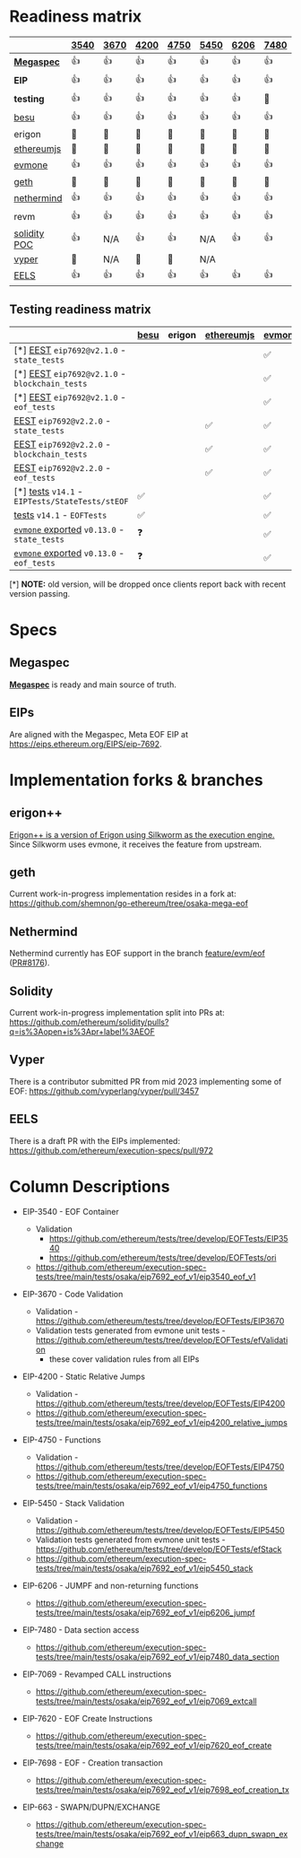 # Readiness matrix

|                       | [3540] | [3670] | [4200]  | [4750] | [5450] | [6206] | [7480] | [7069] | [7620] | [7698] | [663] |
|-----------------------|--------|--------|---------|--------|--------|--------|--------|--------|--------|--------|-------|
| [**Megaspec**]        | 👍     | 👍     | 👍      | 👍     | 👍     | 👍     | 👍     | 👍     | 👍     | 👍     | 👍    |
| **EIP**               | 👍     | 👍     | 👍      | 👍     | 👍     | 👍     | 👍     | 👍     | 👍     | 👍     | 👍    |
| **testing**           | 👍     | 👍     | 👍      | 👍     | 👍     | 👍     | 🚧     | 🚧     | 🚧     |        | 👍    |
| [besu]                | 👍     | 👍     | 👍      | 👍     | 👍     | 👍     | 👍     | 👍     | 👍     | 👍      | 👍   |
| erigon                | 🚧     | 🚧     | 🚧      | 🚧     | 🚧     | 🚧     | 🚧     |        |        |        | 🚧    |
| [ethereumjs]          | 🚧     | 🚧     | 🚧      | 🚧     | 🚧     | 🚧     | 🚧     | 🚧     | 🚧     | 🚧     | 🚧    |
| [evmone]              | 👍     | 👍     | 👍      | 👍     | 👍     | 👍     | 👍     | 👍     | 👍     | 👍     | 👍    |
| [geth]                | 🚧     | 🚧     | 🚧      | 🚧     | 🚧     | 🚧     | 🚧     | 🚧     | 🚧     |        | 🚧    |
| [nethermind]          | 👍     | 👍     | 👍      | 👍     | 👍     | 👍     | 👍     | 👍     | 👍     | 👍      | 👍   |
| revm                  | 👍     | 👍     | 👍      | 👍     | 👍     | 👍     | 👍     | 👍     | 👍     | 👍     | 👍    |
| [solidity POC]        | 👍     | N/A    | 👍      | 👍     | N/A    | 👍     | 👍     | 👍     | 👍     | 👍     |       |
| [vyper]               | 🚧     | N/A    | 🚧      | 🚧     | N/A    |        |        |        |        |        |       |
| [EELS]                | 👍     | 👍     | 👍      | 👍     | 👍     | 👍     | 👍     | 👍     | 👍     | 👍      | 👍   |

[3540]: https://eips.ethereum.org/EIPS/eip-3540
[3670]: https://eips.ethereum.org/EIPS/eip-3670
[4200]: https://eips.ethereum.org/EIPS/eip-4200
[4750]: https://eips.ethereum.org/EIPS/eip-4750
[5450]: https://eips.ethereum.org/EIPS/eip-5450
[6206]: https://eips.ethereum.org/EIPS/eip-6206
[7480]: https://eips.ethereum.org/EIPS/eip-7480 
[7069]: https://eips.ethereum.org/EIPS/eip-7069 
[7620]: https://eips.ethereum.org/EIPS/eip-7620 
[7698]: https://eips.ethereum.org/EIPS/eip-7698 
[663]: https://eips.ethereum.org/EIPS/eip-663

[**Megaspec**]: https://github.com/ipsilon/eof/blob/main/spec/eof.md
[besu]: https://github.com/hyperledger/besu
[ethereumjs]: https://github.com/ethereumjs/ethereumjs-monorepo
[evmone]: https://github.com/ethereum/evmone
[geth]: https://github.com/shemnon/go-ethereum/tree/osaka-mega-eof
[nethermind]: https://github.com/NethermindEth/nethermind/commits/feature/evm/eof
[solidity POC]: https://github.com/ethereum/solidity/pulls?q=is%3Aopen+is%3Apr+label%3AEOF
[vyper]: https://github.com/vyperlang/vyper/pull/3457
[EELS]: https://github.com/ethereum/execution-specs/pull/972

## Testing readiness matrix

|                                                      | [besu] |  erigon  | [ethereumjs] | [evmone] | [geth] | [nethermind] |  revm  | [EELS] |
|------------------------------------------------------|--------|----------|--------------|----------|--------|--------------|--------|--------|
| \[\*\] [EEST] `eip7692@v2.1.0` - `state_tests`       |        |          |              | ✅       |        | ✅            |        |        |
| \[\*\] [EEST] `eip7692@v2.1.0` - `blockchain_tests`  |        |          |              | ✅       |        | ❓            |        |        |
| \[\*\] [EEST] `eip7692@v2.1.0` - `eof_tests`         |        |          |              | ✅       |        | ✅            |        |        |
| [EEST] `eip7692@v2.2.0` - `state_tests`              |        |          | ✅           | ✅       |        | ✅           |        |        |
| [EEST] `eip7692@v2.2.0` - `blockchain_tests`         |        |          | ✅           | ✅       |        | ✅           |        |        |
| [EEST] `eip7692@v2.2.0` - `eof_tests`                |        |          | ✅           | ✅       |        | ✅           |        |        |
| \[\*\] [tests] `v14.1` - `EIPTests/StateTests/stEOF` | ✅     |          |              | ✅       |        |              | ✅     | ✅     |
| [tests] `v14.1` - `EOFTests`                         | ✅     |          |              | ✅       |        |              | ✅     | ✅     |
| [`evmone` exported] `v0.13.0` - `state_tests`        | ❓     |          |              | ✅       |        |              | ✅     | ✅     |
| [`evmone` exported] `v0.13.0` - `eof_tests`          | ❓     |          |              | ✅       |        |              | ✅     | ✅     |

[EEST]: https://github.com/ethereum/execution-spec-tests/releases/
[tests]: https://github.com/ethereum/tests/releases/
[`evmone` exported]: https://github.com/ethereum/evmone/releases/ 

\[\*\] **NOTE:** old version, will be dropped once clients report back with recent version passing.

# Specs

## Megaspec

[**Megaspec**](./eof.md) is ready and main source of truth.

## EIPs

Are aligned with the Megaspec, Meta EOF EIP at https://eips.ethereum.org/EIPS/eip-7692.

# Implementation forks & branches

## erigon++

[Erigon++ is a version of Erigon using Silkworm as the execution engine.](https://erigon.tech/erigonpp/) Since Silkworm uses evmone, it receives the feature from upstream.

## geth

Current work-in-progress implementation resides in a fork at: https://github.com/shemnon/go-ethereum/tree/osaka-mega-eof

## Nethermind

Nethermind currently has EOF support in the branch [feature/evm/eof](https://github.com/NethermindEth/nethermind/commits/feature/evm/eof/)  ([PR#8176](https://github.com/NethermindEth/nethermind/pull/8176)).

## Solidity

Current work-in-progress implementation split into PRs at: https://github.com/ethereum/solidity/pulls?q=is%3Aopen+is%3Apr+label%3AEOF

## Vyper

There is a contributor submitted PR from mid 2023 implementing some of EOF: https://github.com/vyperlang/vyper/pull/3457

## EELS

There is a draft PR with the EIPs implemented: https://github.com/ethereum/execution-specs/pull/972

# Column Descriptions

* EIP-3540 - EOF Container
  * Validation
    * https://github.com/ethereum/tests/tree/develop/EOFTests/EIP3540
    * https://github.com/ethereum/tests/tree/develop/EOFTests/ori
  * https://github.com/ethereum/execution-spec-tests/tree/main/tests/osaka/eip7692_eof_v1/eip3540_eof_v1

* EIP-3670 - Code Validation
  * Validation - https://github.com/ethereum/tests/tree/develop/EOFTests/EIP3670
  * Validation tests generated from evmone unit tests - https://github.com/ethereum/tests/tree/develop/EOFTests/efValidation
    * these cover validation rules from all EIPs

* EIP-4200 - Static Relative Jumps
  * Validation - https://github.com/ethereum/tests/tree/develop/EOFTests/EIP4200
  * https://github.com/ethereum/execution-spec-tests/tree/main/tests/osaka/eip7692_eof_v1/eip4200_relative_jumps

* EIP-4750 - Functions
  * Validation - https://github.com/ethereum/tests/tree/develop/EOFTests/EIP4750
  * https://github.com/ethereum/execution-spec-tests/tree/main/tests/osaka/eip7692_eof_v1/eip4750_functions

* EIP-5450 - Stack Validation
  * Validation - https://github.com/ethereum/tests/tree/develop/EOFTests/EIP5450
  * Validation tests generated from evmone unit tests - https://github.com/ethereum/tests/tree/develop/EOFTests/efStack
  * https://github.com/ethereum/execution-spec-tests/tree/main/tests/osaka/eip7692_eof_v1/eip5450_stack

* EIP-6206 - JUMPF and non-returning functions
  * https://github.com/ethereum/execution-spec-tests/tree/main/tests/osaka/eip7692_eof_v1/eip6206_jumpf

* EIP-7480 - Data section access
  * https://github.com/ethereum/execution-spec-tests/tree/main/tests/osaka/eip7692_eof_v1/eip7480_data_section

* EIP-7069 - Revamped CALL instructions
  * https://github.com/ethereum/execution-spec-tests/tree/main/tests/osaka/eip7692_eof_v1/eip7069_extcall

* EIP-7620 - EOF Create Instructions
  * https://github.com/ethereum/execution-spec-tests/tree/main/tests/osaka/eip7692_eof_v1/eip7620_eof_create

* EIP-7698 - EOF - Creation transaction
  * https://github.com/ethereum/execution-spec-tests/tree/main/tests/osaka/eip7692_eof_v1/eip7698_eof_creation_tx

* EIP-663 - SWAPN/DUPN/EXCHANGE
  * https://github.com/ethereum/execution-spec-tests/tree/main/tests/osaka/eip7692_eof_v1/eip663_dupn_swapn_exchange

